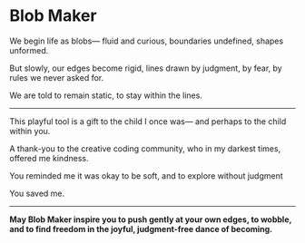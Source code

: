 # Blob Maker

We begin life as blobs—
fluid and curious,
boundaries undefined, shapes unformed.

But slowly, our edges become rigid,
lines drawn by judgment, by fear, by rules
we never asked for.

We are told to remain static,
to stay within the lines.
***
This playful tool
is a gift to the child
I once was—
and perhaps to the child within you.

A thank-you
to the creative coding community,
who in my darkest times,
offered me kindness.

You reminded me
it was okay
to be soft,
and to explore without judgment

You saved me.
***

**May Blob Maker inspire you
to push gently at your own edges,
to wobble,
and to find freedom
in the joyful,
judgment-free dance
of becoming.**
